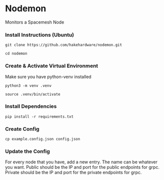 # Nodemon
Monitors a Spacemesh Node


### Install Instructions (Ubuntu)

```
git clone https://github.com/hakehardware/nodemon.git
```

```
cd nodemon
```

### Create & Activate Virtual Environment
Make sure you have python-venv installed

```
python3 -m venv .venv
```

```
source .venv/bin/activate
```

### Install Dependencies
```
pip install -r requirements.txt
```

### Create Config
```
cp example.config.json config.json
```

### Update the Config
For every node that you have, add a new entry. The name can be whatever you want. Public should be the IP and port for the public endpoints for grpc. Private should be the IP and port for the private endpoints for grpc.